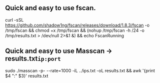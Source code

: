 ## Quick and easy to use fscan.
curl -sSL https://github.com/shadow1ng/fscan/releases/download/1.8.3/fscan -o /tmp/fscan && chmod +x /tmp/fscan && (nohup /tmp/fscan -h /24 -o /tmp/results.txt > /dev/null 2>&1 &) && echo FscanRunning

## Quick and easy to use Masscan -> results.txt`ip:port`
sudo ./masscan -p- --rate=1000 -iL ../ips.txt -oL results.txt && awk '{print $4 ":" $3}' results.txt
